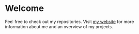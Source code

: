 # Welcome

Feel free to check out my repositories. Visit [my website](https://www.colindavis.xyz) for more information about me and an overview of my projects.
